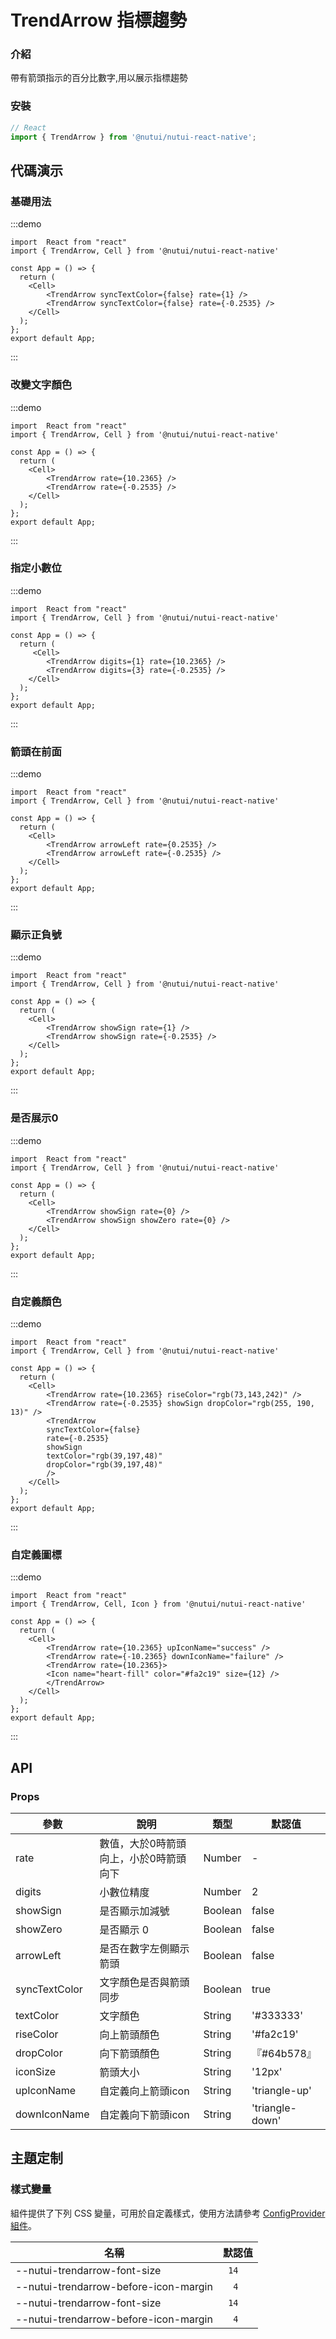 # TrendArrow 指標趨勢

### 介紹

帶有箭頭指示的百分比數字,用以展示指標趨勢

### 安裝

```javascript
// React
import { TrendArrow } from '@nutui/nutui-react-native';

```

## 代碼演示

### 基礎用法

:::demo

```SnackPlayer name=TrendArrow&dependencies=@nutui/nutui-react-native
import  React from "react"
import { TrendArrow, Cell } from '@nutui/nutui-react-native'

const App = () => {
  return (
    <Cell>
        <TrendArrow syncTextColor={false} rate={1} />
        <TrendArrow syncTextColor={false} rate={-0.2535} />
    </Cell>
  );
};
export default App;
```

:::

### 改變文字顏色

:::demo

```SnackPlayer name=TrendArrow&dependencies=@nutui/nutui-react-native
import  React from "react"
import { TrendArrow, Cell } from '@nutui/nutui-react-native'

const App = () => {
  return (
    <Cell>
        <TrendArrow rate={10.2365} />
        <TrendArrow rate={-0.2535} />
    </Cell>
  );
};
export default App;
```

:::

### 指定小數位

:::demo

```SnackPlayer name=TrendArrow&dependencies=@nutui/nutui-react-native
import  React from "react"
import { TrendArrow, Cell } from '@nutui/nutui-react-native'

const App = () => {
  return (
     <Cell>
        <TrendArrow digits={1} rate={10.2365} />
        <TrendArrow digits={3} rate={-0.2535} />
    </Cell>
  );
};
export default App;
```

:::

### 箭頭在前面

:::demo

```SnackPlayer name=TrendArrow&dependencies=@nutui/nutui-react-native
import  React from "react"
import { TrendArrow, Cell } from '@nutui/nutui-react-native'

const App = () => {
  return (
    <Cell>
        <TrendArrow arrowLeft rate={0.2535} />
        <TrendArrow arrowLeft rate={-0.2535} />
    </Cell>
  );
};
export default App;
```

:::

### 顯示正負號

:::demo

```SnackPlayer name=TrendArrow&dependencies=@nutui/nutui-react-native
import  React from "react"
import { TrendArrow, Cell } from '@nutui/nutui-react-native'

const App = () => {
  return (
    <Cell>
        <TrendArrow showSign rate={1} />
        <TrendArrow showSign rate={-0.2535} />
    </Cell>
  );
};
export default App;
```

:::

### 是否展示0

:::demo

```SnackPlayer name=TrendArrow&dependencies=@nutui/nutui-react-native
import  React from "react"
import { TrendArrow, Cell } from '@nutui/nutui-react-native'

const App = () => {
  return (
    <Cell>
        <TrendArrow showSign rate={0} />
        <TrendArrow showSign showZero rate={0} />
    </Cell>
  );
};
export default App;
```

:::

### 自定義顏色

:::demo

```SnackPlayer name=TrendArrow&dependencies=@nutui/nutui-react-native
import  React from "react"
import { TrendArrow, Cell } from '@nutui/nutui-react-native'

const App = () => {
  return (
    <Cell>
        <TrendArrow rate={10.2365} riseColor="rgb(73,143,242)" />
        <TrendArrow rate={-0.2535} showSign dropColor="rgb(255, 190, 13)" />
        <TrendArrow
        syncTextColor={false}
        rate={-0.2535}
        showSign
        textColor="rgb(39,197,48)"
        dropColor="rgb(39,197,48)"
        />
    </Cell>
  );
};
export default App;
```

:::

### 自定義圖標

:::demo

```SnackPlayer name=TrendArrow&dependencies=@nutui/nutui-react-native
import  React from "react"
import { TrendArrow, Cell, Icon } from '@nutui/nutui-react-native'

const App = () => {
  return (
    <Cell>
        <TrendArrow rate={10.2365} upIconName="success" />
        <TrendArrow rate={-10.2365} downIconName="failure" />
        <TrendArrow rate={10.2365}>
        <Icon name="heart-fill" color="#fa2c19" size={12} />
        </TrendArrow>
    </Cell>
  );
};
export default App;
```

:::


## API

### Props

| 參數         | 說明                             | 類型   | 默認值           |
|--------------|----------------------------------|--------|------------------|
| rate         | 數值，大於0時箭頭向上，小於0時箭頭向下    | Number | -                |
| digits         | 小數位精度               | Number | 2               |
| showSign         | 是否顯示加減號               | Boolean | false               |
| showZero         | 是否顯示 0               | Boolean | false               |
| arrowLeft        | 是否在數字左側顯示箭頭     | Boolean | false               |
| syncTextColor   | 文字顏色是否與箭頭同步               | Boolean | true   |
| textColor        | 文字顏色               | String | '#333333'               |
| riseColor         | 向上箭頭顏色               | String | '#fa2c19'               |
| dropColor         | 向下箭頭顏色               | String | 『#64b578』               |
| iconSize         | 箭頭大小               | String | '12px'               |
| upIconName         | 自定義向上箭頭icon               | String | 'triangle-up'               |
| downIconName         | 自定義向下箭頭icon               | String | 'triangle-down'               |




## 主題定制

### 樣式變量

組件提供了下列 CSS 變量，可用於自定義樣式，使用方法請參考 [ConfigProvider 組件](#/zh-CN/component/configprovider)。

| 名稱 | 默認值 |
| --- | --- |
| --nutui-trendarrow-font-size | ` 14` |
| --nutui-trendarrow-before-icon-margin | `  4` |
| --nutui-trendarrow-font-size | ` 14` |
| --nutui-trendarrow-before-icon-margin | `  4` |
